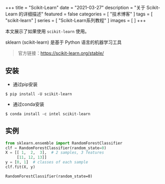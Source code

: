 +++
title = "Scikit-Learn"
date = "2021-03-27"
description = "关于 Scikit-Learn 的详细描述"
featured = false
categories = [
  "技术博客"
]
tags = [
  "scikit-learn"
]
series = [
  "Scikit-Learn系列教程"
]
images = [
]
+++

本文展示了如果使用 `scikit-learn` 使用。
<!--more-->
sklearn (scikit-learn) 是基于 Python 语言的机器学习工具

> 官方链接：https://scikit-learn.org/stable/



## 安装
- 通过pip安装
```shell
$ pip install -U scikit-learn
```
- 通过conda安装
```shell
$ conda install -c intel scikit-learn
```

## 实例

```python
from sklearn.ensemble import RandomForestClassifier
clf = RandomForestClassifier(random_state=0)
X = [[ 1,  2,  3],  # 2 samples, 3 features
     [11, 12, 13]]
y = [0, 1]  # classes of each sample
clf.fit(X, y)
```
```text
RandomForestClassifier(random_state=0)
```
